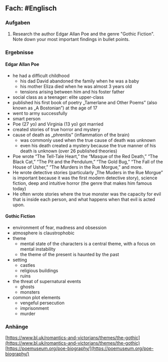 ## Fach: #Englisch

### Aufgaben

1. Research the author Edgar Allan Poe and the genre "Gothic Fiction". Note down your most important findings in bullet points.

### Ergebnisse

#### Edgar Allan Poe

-  he had a difficult childhood
	- his dad David abandoned the family when he was a baby
	- his mother Eliza died when he was almost 3 years old
	- tensions arising between him and his foster father
- social class as a teenager: elite upper-class
- published his first book of poetry „Tamerlane and Other Poems” (also known as „A Bostonian”) at the age of 17
- went to army successfully
- smart person
- Poe (27 yo) and Virginia (13 yo) got married
- created stories of true horror and mystery
- cause of death as „phrenitis” (inflammation of the brain)
	- was commonly used when the true cause of death was unknown
	- even his death created a mystery because the true manner of his death is unknown (over 26 published theories)
- Poe wrote “The Tell-Tale Heart,” the “Masque of the Red Death,” “The Black Cat,” “The Pit and the Pendulum,” “The Gold Bug,” “The Fall of the House of Usher,” “The Murders in the Rue Morgue,” and more.
- He wrote detective stories (particularly „The Muders in the Rue Morgue” is important because it was the first modern detective story), science fiction, deep and intuitive horror (the genre that makes him famous today)
- He often wrote stories where the true monster was the capacity for evil that is inside each person, and what happens when that evil is acted upon.

#### Gothic Fiction

- environment of fear, madness and obsession
- atmosphere is claustrophobic
- theme
	- mental state of the characters is a central theme, with a focus on mental instability
	- the theme of the present is haunted by the past
- setting
	- castles
	- religious buildings
	- ruins
- the threat of supernatural events
	- ghosts
	- monsters
- common plot elements
	- vengeful persecution
	- imprisonment
	- murder

### Anhänge

[https://www.bl.uk/romantics-and-victorians/themes/the-gothic](https://www.bl.uk/romantics-and-victorians/themes/the-gothic)  
[https://poemuseum.org/poe-biography/](https://poemuseum.org/poe-biography/)
